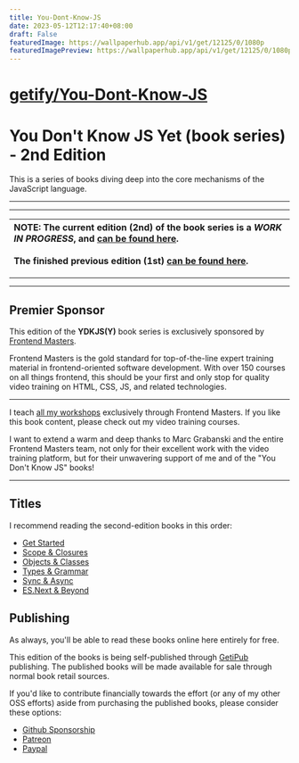 ```yaml
---
title: You-Dont-Know-JS
date: 2023-05-12T12:17:40+08:00
draft: False
featuredImage: https://wallpaperhub.app/api/v1/get/12125/0/1080p
featuredImagePreview: https://wallpaperhub.app/api/v1/get/12125/0/1080p
---
```


# [getify/You-Dont-Know-JS](https://github.com/getify/You-Dont-Know-JS)

# You Don't Know JS Yet (book series) - 2nd Edition

This is a series of books diving deep into the core mechanisms of the JavaScript language.

----
----

| NOTE: The current edition (2nd) of the book series is a *WORK IN PROGRESS*, and [can be found here](https://github.com/getify/You-Dont-Know-JS/blob/2nd-ed/README.md).<br><br>The finished previous edition (1st) [can be found here](https://github.com/getify/You-Dont-Know-JS/tree/1st-ed/README.md). |
| :--- |

----
----

## Premier Sponsor

This edition of the **YDKJS(Y)** book series is exclusively sponsored by [Frontend Masters](https://frontendmasters.com).

Frontend Masters is the gold standard for top-of-the-line expert training material in frontend-oriented software development. With over 150 courses on all things frontend, this should be your first and only stop for quality video training on HTML, CSS, JS, and related technologies.

----

I teach [all my workshops](https://frontendmasters.com/kyle-simpson) exclusively through Frontend Masters. If you like this book content, please check out my video training courses.

I want to extend a warm and deep thanks to Marc Grabanski and the entire Frontend Masters team, not only for their excellent work with the video training platform, but for their unwavering support of me and of the "You Don't Know JS" books!

----

## Titles

I recommend reading the second-edition books in this order:

* [Get Started](https://github.com/getify/You-Dont-Know-JS/tree/2nd-ed/get-started/README.md)
* [Scope & Closures](https://github.com/getify/You-Dont-Know-JS/tree/2nd-ed/scope-closures/README.md)
* [Objects & Classes](https://github.com/getify/You-Dont-Know-JS/tree/2nd-ed/objects-classes/README.md)
* [Types & Grammar](https://github.com/getify/You-Dont-Know-JS/tree/2nd-ed/types-grammar/README.md)
* [Sync & Async](https://github.com/getify/You-Dont-Know-JS/tree/2nd-ed/sync-async/README.md)
* [ES.Next & Beyond](https://github.com/getify/You-Dont-Know-JS/tree/2nd-ed/es-next-beyond/README.md)

## Publishing

As always, you'll be able to read these books online here entirely for free.

This edition of the books is being self-published through [GetiPub](https://geti.pub) publishing. The published books will be made available for sale through normal book retail sources.

If you'd like to contribute financially towards the effort (or any of my other OSS efforts) aside from purchasing the published books, please consider these options:

* [Github Sponsorship](https://github.com/users/getify/sponsorship)
* [Patreon](https://www.patreon.com/getify)
* [Paypal](https://www.paypal.me/getify)

